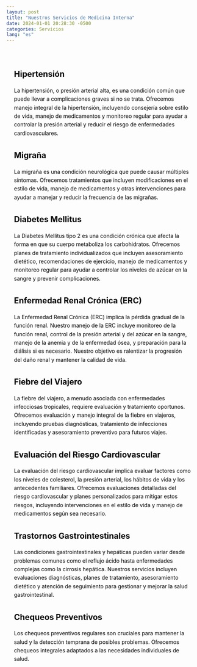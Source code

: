 ```yaml
---
layout: post
title: "Nuestros Servicios de Medicina Interna"
date: 2024-01-01 20:28:30 -0500
categories: Servicios
lang: "es"
---
```


<div class="background-image" style="color: black; line-height: 1.6; padding: 20px;">

  <h2 id="hypertension" style="margin-top: 30px; margin-bottom: 15px;"><i class="fas fa-heartbeat"></i> Hipertensión</h2>
  <p>La hipertensión, o presión arterial alta, es una condición común que puede llevar a complicaciones graves si no se trata. Ofrecemos manejo integral de la hipertensión, incluyendo consejería sobre estilo de vida, manejo de medicamentos y monitoreo regular para ayudar a controlar la presión arterial y reducir el riesgo de enfermedades cardiovasculares.</p>

  <h2 id="migraine" style="margin-top: 30px; margin-bottom: 15px;"><i class="fas fa-brain"></i> Migraña</h2>
  <p>La migraña es una condición neurológica que puede causar múltiples síntomas. Ofrecemos tratamientos que incluyen modificaciones en el estilo de vida, manejo de medicamentos y otras intervenciones para ayudar a manejar y reducir la frecuencia de las migrañas.</p>

  <h2 id="diabetes" style="margin-top: 30px; margin-bottom: 15px;"><i class="fas fa-syringe"></i> Diabetes Mellitus</h2>
  <p>La Diabetes Mellitus tipo 2 es una condición crónica que afecta la forma en que su cuerpo metaboliza los carbohidratos. Ofrecemos planes de tratamiento individualizados que incluyen asesoramiento dietético, recomendaciones de ejercicio, manejo de medicamentos y monitoreo regular para ayudar a controlar los niveles de azúcar en la sangre y prevenir complicaciones.</p>

  <h2 id="ckd" style="margin-top: 30px; margin-bottom: 15px;"><i class="fas fa-syringe"></i> Enfermedad Renal Crónica (ERC)</h2>
  <p>La Enfermedad Renal Crónica (ERC) implica la pérdida gradual de la función renal. Nuestro manejo de la ERC incluye monitoreo de la función renal, control de la presión arterial y del azúcar en la sangre, manejo de la anemia y de la enfermedad ósea, y preparación para la diálisis si es necesario. Nuestro objetivo es ralentizar la progresión del daño renal y mantener la calidad de vida.</p>

  <h2 id="travelers-fever" style="margin-top: 30px; margin-bottom: 15px;"><i class="fas fa-globe"></i> Fiebre del Viajero</h2>
  <p>La fiebre del viajero, a menudo asociada con enfermedades infecciosas tropicales, requiere evaluación y tratamiento oportunos. Ofrecemos evaluación y manejo integral de la fiebre en viajeros, incluyendo pruebas diagnósticas, tratamiento de infecciones identificadas y asesoramiento preventivo para futuros viajes.</p>

  <h2 id="cardiovascular-risk" style="margin-top: 30px; margin-bottom: 15px;"><i class="fas fa-heart"></i> Evaluación del Riesgo Cardiovascular</h2>
  <p>La evaluación del riesgo cardiovascular implica evaluar factores como los niveles de colesterol, la presión arterial, los hábitos de vida y los antecedentes familiares. Ofrecemos evaluaciones detalladas del riesgo cardiovascular y planes personalizados para mitigar estos riesgos, incluyendo intervenciones en el estilo de vida y manejo de medicamentos según sea necesario.</p>

  <h2 id="gastrointestinal-disorders" style="margin-top: 30px; margin-bottom: 15px;"><i class="fas fa-notes-medical"></i> Trastornos Gastrointestinales</h2>
  <p>Las condiciones gastrointestinales y hepáticas pueden variar desde problemas comunes como el reflujo ácido hasta enfermedades complejas como la cirrosis hepática. Nuestros servicios incluyen evaluaciones diagnósticas, planes de tratamiento, asesoramiento dietético y atención de seguimiento para gestionar y mejorar la salud gastrointestinal.</p>

  <h2 id="preventive-checkups" style="margin-top: 30px; margin-bottom: 15px;"><i class="fas fa-stethoscope"></i> Chequeos Preventivos</h2>
  <p>Los chequeos preventivos regulares son cruciales para mantener la salud y la detección temprana de posibles problemas. Ofrecemos chequeos integrales adaptados a las necesidades individuales de salud.</p>
</div>
